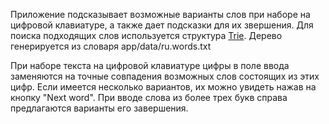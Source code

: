 Приложение подсказывает возможные варианты слов при наборе на цифровой клавиатуре, а также дает подсказки для их звершения.
Для поиска подходящих слов используется структура [Trie](http://en.wikipedia.org/wiki/Trie). Дерево генерируется из словаря app/data/ru.words.txt

При наборе текста на цифровой клавиатуре цифры в поле ввода заменяются на точные совпадения возможных слов состоящих из этих цифр. Если имеется несколько вариантов, их можно увидеть нажав на кнопку "Next word".
При вводе слова из более трех букв справа предлагаются варианты его завершения.

